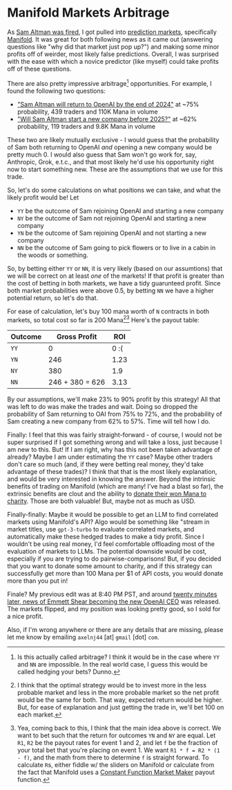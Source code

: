 # Manifold Markets Arbitrage

As [Sam Altman was fired,](https://openai.com/blog/openai-announces-leadership-transition) I got pulled into [prediction markets](https://en.wikipedia.org/wiki/Prediction_market), specifically [Manifold](https://manifold.markets/). It was great for both following news as it came out (answering questions like "why did that market just pop up?") and making some minor profits off of weirder, most likely false predictions. Overall, I was surprised with the ease with which a novice predictor (like myself) could take profits off of these questions.

There are also pretty impressive arbitrage[^1] opportunities. For example, I found the following two questions:

- ["Sam Altman will return to OpenAI by the end of 2024"](https://manifold.markets/NealShrestha58d3/sam-altman-will-return-to-openai-by) at ~75% probability, 439 traders and 110K Mana in volume
- ["Will Sam Altman start a new company before 2025?"](https://manifold.markets/Soli/will-sam-altman-start-a-new-company?r=U29saQ) at ~62% probability, 119 traders and 9.8K Mana in volume

These two are likely mutually exclusive - I would guess that the probability of Sam both returning to OpenAI _and_ opening a new company would be pretty much 0. I would also guess that Sam won't go work for, say, Anthropic, Grok, e.t.c., and that most likely he'd use his opportunity right now to start something new. These are the assumptions that we use for this trade.

So, let's do some calculations on what positions we can take, and what the likely profit would be! Let

- `YY` be the outcome of Sam rejoining OpenAI and starting a new company
- `NY` be the outcome of Sam not rejoining OpenAI and starting a new company
- `YN` be the outcome of Sam rejoining OpenAI and not starting a new company
- `NN` be the outcome of Sam going to pick flowers or to live in a cabin in the woods or something.

So, by betting either `YY` or `NN`, it is very likely (based on our assumtions) that we will be correct on at least *one* of the markets! If that profit is greater than the cost of betting in both markets, we have a tidy guarunteed profit. Since both market probabilities were above 0.5, by betting `NN` we have a higher potential return, so let's do that.

For ease of calculation, let's buy 100 mana worth of `N` contracts in both markets, so total cost so far is 200 Mana[^2][^3] Here's the payout table:

| Outcome | Gross Profit | ROI |
| ------- | ------------ | ---------- |
| `YY`    | 0      | 0 :( |
| `YN`    | 246    | 1.23 |
| `NY`    | 380    | 1.9 |
| `NN`    | 246 + 380 = 626 | 3.13 |

By our assumptions, we'll make 23% to 90% profit by this strategy! All that was left to do was make the trades and wait. Doing so dropped the probability of Sam returning to OAI from 75% to 72%, and the probability of Sam creating a new company from 62% to 57%. Time will tell how I do.

Finally: I feel that this was fairly straight-forward - of course, I would not be super surprised if I got something wrong and will take a loss, just because I am new to this. But! If I am right, why has this not been taken advantage of already? Maybe I am under estimating the `YY` case? Maybe other traders don't care so much (and, if they were betting real money, they'd take advantage of these trades)? I think that that is the most likely explanation, and would be very interested in knowing the answer. Beyond the intrinsic benefits of trading on Manifold (which are many! I've had a blast so far), the extrinsic benefits are clout and the ability to [donate their won Mana to charity](https://manifold.markets/charity). Those are both valuable! But, maybe not as much as USD.

Finally-finally: Maybe it would be possible to get an LLM to find correlated markets using Manifold's API? Algo would be something like "stream in market titles, use `gpt-3-turbo` to evaluate correlated markets, and automatically make these hedged trades to make a tidy profit. Since I wouldn't be using real money, I'd feel comfortable offloading most of the evaluation of markets to LLMs. The potential downside would be cost, especially if you are trying to do pairwise-comparisons! But, if you decided that you want to donate some amount to charity, and if this strategy can successfully get more than 100 Mana per $1 of API costs, you would donate more than you put in!

Finale? My previous edit was at 8:40 PM PST, and around [twenty minutes later, news of Emmett Shear becoming the new OpenAI CEO](https://www.theinformation.com/articles/breaking-sam-altman-will-not-return-as-ceo-of-openai) was released. The markets flipped, and my position was looking pretty good, so I sold for a nice profit.

Also, if I'm wrong anywhere or there are any details that are missing, please let me know by emailing `axelnj44` [at] `gmail` [dot] `com`.

[^1]: Is this actually called arbitrage? I think it would be in the case where `YY` and `NN` are impossible. In the real world case, I guess this would be called hedging your bets? Dunno.
[^2]: I think that the optimal strategy would be to invest more in the less probable market and less in the more probable market so the net profit would be the same for both. That way, expected return would be higher. But, for ease of explanation and just getting the trade in, we'll bet 100 on each market.
[^3]: Yea, coming back to this, I think that the main idea above is correct. We want to bet such that the return for outcomes `YN` and `NY` are equal. Let `R1`, `R2` be the payout rates for event 1 and 2, and let `f` be the fraction of your total bet that you're placing on event 1. We want `R1 * f = R2 * (1 - f)`, and the math from there to determine `f` is straight forward. To calculate `R`s, either fiddle w/ the sliders on Manifold or calculate from the fact that Manifold uses a [Constant Function Market Maker](https://manifold.markets/kjz/will-manifolds-developers-agree-wit) payout function.

